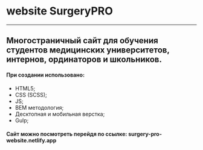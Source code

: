 # website SurgeryPRO

___

## Многостраничный сайт для обучения студентов медицинских университетов, интернов, ординаторов и школьников.

#### При создании использовано:
* HTML5;
* CSS (SCSS);
* JS;
* BEM методология;
* Десктопная и мобильная верстка;
* Gulp;

#### Сайт можно посмотреть перейдя по ссылке: surgery-pro-website.netlify.app
